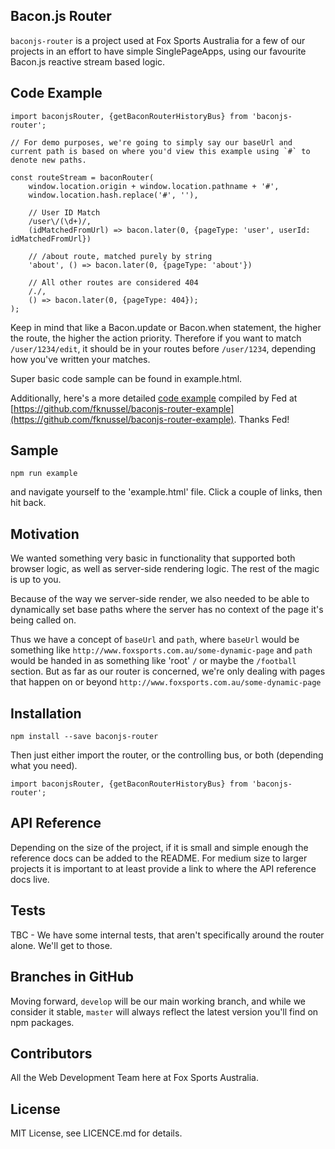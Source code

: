 ## Bacon.js Router

`baconjs-router` is a project used at Fox Sports Australia for a few of our projects in an effort to have simple SinglePageApps, using our favourite Bacon.js reactive stream based logic.

## Code Example

```
import baconjsRouter, {getBaconRouterHistoryBus} from 'baconjs-router';

// For demo purposes, we're going to simply say our baseUrl and current path is based on where you'd view this example using `#` to denote new paths.

const routeStream = baconRouter(
    window.location.origin + window.location.pathname + '#',
    window.location.hash.replace('#', ''),

    // User ID Match
    /user\/(\d+)/,
    (idMatchedFromUrl) => bacon.later(0, {pageType: 'user', userId: idMatchedFromUrl})

    // /about route, matched purely by string
    'about', () => bacon.later(0, {pageType: 'about'})

    // All other routes are considered 404
    /./,
    () => bacon.later(0, {pageType: 404});
);
```

Keep in mind that like a Bacon.update or Bacon.when statement, the higher the route, the higher the action priority.  Therefore if you want to match `/user/1234/edit`, it should be in your routes before `/user/1234`, depending how you've written your matches.

Super basic code sample can be found in example.html.

Additionally, here's a more detailed [code example](https://baconjs-router-example-razvcrijaf.now.sh/) compiled by Fed at [https://github.com/fknussel/baconjs-router-example](https://github.com/fknussel/baconjs-router-example). Thanks Fed!

## Sample

```
npm run example
```

and navigate yourself to the 'example.html' file.  Click a couple of links, then hit back.

## Motivation

We wanted something very basic in functionality that supported both browser logic, as well as server-side rendering logic.  The rest of the magic is up to you.

Because of the way we server-side render, we also needed to be able to dynamically set base paths where the server has no context of the page it's being called on.

Thus we have a concept of `baseUrl` and `path`, where `baseUrl` would be something like `http://www.foxsports.com.au/some-dynamic-page` and `path` would be handed in as something like 'root' `/` or maybe the `/football` section.  But as far as our router is concerned, we're only dealing with pages that happen on or beyond `http://www.foxsports.com.au/some-dynamic-page`

## Installation

```
npm install --save baconjs-router
```

Then just either import the router, or the controlling bus, or both (depending what you need).

```
import baconjsRouter, {getBaconRouterHistoryBus} from 'baconjs-router';
```

## API Reference

Depending on the size of the project, if it is small and simple enough the reference docs can be added to the README. For medium size to larger projects it is important to at least provide a link to where the API reference docs live.

## Tests

TBC - We have some internal tests, that aren't specifically around the router alone. We'll get to those.

## Branches in GitHub

Moving forward, `develop` will be our main working branch, and while we consider it stable, `master` will always reflect the latest version you'll find on npm packages.

## Contributors

All the Web Development Team here at Fox Sports Australia.

## License

MIT License, see LICENCE.md for details.

